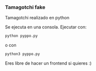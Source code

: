 ### Tamagotchi fake
Tamagotchi realizado en python

Se ejecuta en una consola. Ejecutar con:
```sh
python pyppo.py
```
o con
```sh
python3 pyppo.py
```

Eres libre de hacer un frontend si quieres :)
